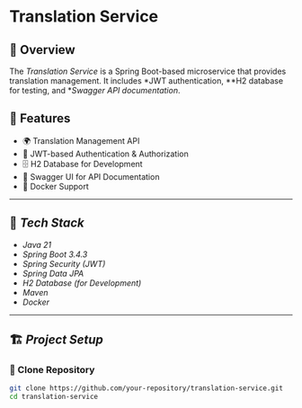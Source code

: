 # Translation Service

## 📌 Overview
The *Translation Service* is a Spring Boot-based microservice that provides translation management. It includes *JWT authentication, **H2 database for testing, and **Swagger API documentation*.

## 🚀 Features
- 🌍 Translation Management API
- 🔐 JWT-based Authentication & Authorization
- 🗄 H2 Database for Development
- 📝 Swagger UI for API Documentation
- 🐳 Docker Support

---

## 🔧 *Tech Stack*
- *Java 21*
- *Spring Boot 3.4.3*
- *Spring Security (JWT)*
- *Spring Data JPA*
- *H2 Database (for Development)*
- *Maven*
- *Docker*

---

## 🏗 *Project Setup*
### ⿡ Clone Repository
```bash
git clone https://github.com/your-repository/translation-service.git
cd translation-service
